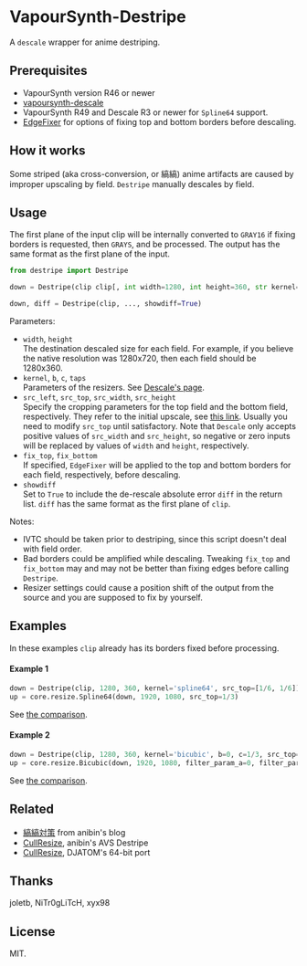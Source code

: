 # VapourSynth-Destripe
A `descale` wrapper for anime destriping.

## Prerequisites

* VapourSynth version R46 or newer
* [vapoursynth-descale](https://github.com/Irrational-Encoding-Wizardry/vapoursynth-descale)
* VapourSynth R49 and Descale R3 or newer for `Spline64` support.
* [EdgeFixer](https://github.com/sekrit-twc/EdgeFixer) for options of fixing top and bottom borders before descaling.

## How it works

Some striped (aka cross-conversion, or 縞縞) anime artifacts are caused by improper upscaling by field. `Destripe` manually descales by field.

## Usage

The first plane of the input clip will be internally converted to `GRAY16` if fixing borders is requested, then `GRAYS`, and be processed. The output has the same format as the first plane of the input.
```python
from destripe import Destripe

down = Destripe(clip clip[, int width=1280, int height=360, str kernel='bicubic', float b=0, float c=1/2, int taps=3, float[] src_left=[0, 0], float[] src_top=[0, 0], float[] src_width=[width, width], float[] src_height=[height, height], int[] fix_top=[0, 0], int[] fix_bottom=[0, 0] bool showdiff=False])

down, diff = Destripe(clip, ..., showdiff=True)
```
Parameters:
- `width`, `height`</br>
The destination descaled size for each field. For example, if you believe the native resolution was 1280x720, then each field should be 1280x360.
- `kernel`, `b`, `c`, `taps`</br>
Parameters of the resizers. See [Descale's page](https://github.com/Irrational-Encoding-Wizardry/vapoursynth-descale#usage).
- `src_left`, `src_top`, `src_width`, `src_height`</br>
Specify the cropping parameters for the top field and the bottom field, respectively. They refer to the initial upscale, see [this link](https://github.com/Irrational-Encoding-Wizardry/vapoursynth-descale/issues/2#issuecomment-305876093). Usually you need to modify `src_top` until satisfactory.
Note that `Descale` only accepts positive values of `src_width` and `src_height`, so negative or zero inputs will be replaced by values of `width` and `height`, respectively.
- `fix_top`, `fix_bottom`</br>
If specified, `EdgeFixer` will be applied to the top and bottom borders for each field, respectively, before descaling.
- `showdiff`</br>
Set to `True` to include the de-rescale absolute error `diff` in the return list. `diff` has the same format as the first plane of `clip`.

Notes:
- IVTC should be taken prior to destriping, since this script doesn't deal with field order.
- Bad borders could be amplified while descaling.
Tweaking `fix_top` and `fix_bottom` may and may not be better than fixing edges before calling `Destripe`.
- Resizer settings could cause a position shift of the output from the source and you are supposed to fix by yourself.

## Examples
In these examples `clip` already has its borders fixed before processing.
#### Example 1
```python
down = Destripe(clip, 1280, 360, kernel='spline64', src_top=[1/6, 1/6])
up = core.resize.Spline64(down, 1920, 1080, src_top=1/3)
```
See [the comparison](https://slow.pics/c/Ff7sWVu5).
#### Example 2
```python
down = Destripe(clip, 1280, 360, kernel='bicubic', b=0, c=1/3, src_top=[1/12, -1/12])
up = core.resize.Bicubic(down, 1920, 1080, filter_param_a=0, filter_param_b=1/3)
```
See [the comparison](https://slow.pics/c/eiiJsRTE).

## Related

* [縞縞対策](https://anibin.blogspot.com/search/label/%E7%B8%9E%E7%B8%9E%E5%AF%BE%E7%AD%96)  from anibin's blog
* [CullResize](https://sites.google.com/site/anibinmidori/destripe), anibin's AVS Destripe
* [CullResize](https://github.com/DJATOM/CullResize), DJATOM's 64-bit port

## Thanks
joletb, NiTr0gLiTcH, xyx98


## License
MIT.
